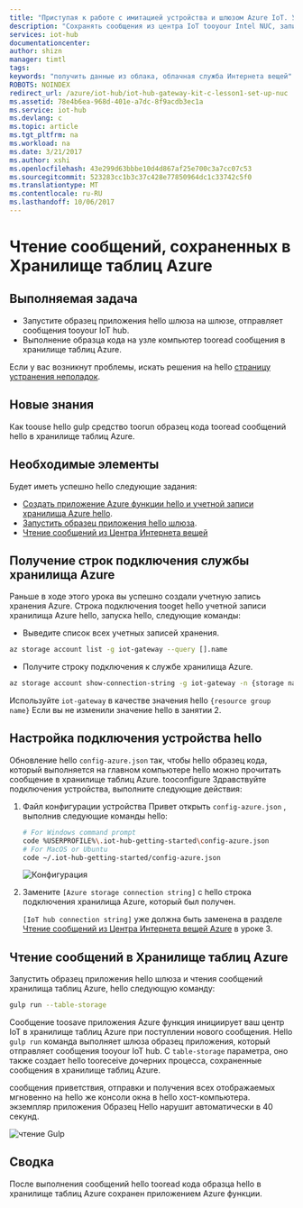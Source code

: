 ```yaml
---
title: "Приступая к работе с имитацией устройства и шлюзом Azure IoT. Урок 4. Хранилище таблиц | Документация Майкрософт"
description: "Сохранять сообщения из центра IoT tooyour Intel NUC, записывать их в хранилище таблиц tooAzure и затем прочитать их из облака hello."
services: iot-hub
documentationcenter: 
author: shizn
manager: timtl
tags: 
keywords: "получить данные из облака, облачная служба Интернета вещей"
ROBOTS: NOINDEX
redirect_url: /azure/iot-hub/iot-hub-gateway-kit-c-lesson1-set-up-nuc
ms.assetid: 78e4b6ea-968d-401e-a7dc-8f9acdb3ec1a
ms.service: iot-hub
ms.devlang: c
ms.topic: article
ms.tgt_pltfrm: na
ms.workload: na
ms.date: 3/21/2017
ms.author: xshi
ms.openlocfilehash: 43e299d63bbbe10d4d867af25e700c3a7cc07c53
ms.sourcegitcommit: 523283cc1b3c37c428e77850964dc1c33742c5f0
ms.translationtype: MT
ms.contentlocale: ru-RU
ms.lasthandoff: 10/06/2017
---
```

# <a name="read-messages-persisted-in-azure-table-storage"></a>Чтение сообщений, сохраненных в Хранилище таблиц Azure

## <a name="what-you-will-do"></a>Выполняемая задача

- Запустите образец приложения hello шлюза на шлюзе, отправляет сообщения tooyour IoT hub.
- Выполнение образца кода на узле компьютер tooread сообщения в хранилище таблиц Azure.

Если у вас возникнут проблемы, искать решения на hello [страницу устранения неполадок](iot-hub-gateway-kit-c-sim-troubleshooting.md).

## <a name="what-you-will-learn"></a>Новые знания

Как toouse hello gulp средство toorun образец кода tooread сообщений hello в хранилище таблиц Azure.

## <a name="what-you-need"></a>Необходимые элементы

Будет иметь успешно hello следующие задания:

- [Создать приложение Azure функции hello и учетной записи хранилища Azure hello](iot-hub-gateway-kit-c-sim-lesson4-deploy-resource-manager-template.md).
- [Запустить образец приложения hello шлюза](iot-hub-gateway-kit-c-sim-lesson3-configure-simulated-device-app.md).
- [Чтение сообщений из Центра Интернета вещей](iot-hub-gateway-kit-c-sim-lesson3-read-messages-from-hub.md)

## <a name="get-your-azure-storage-connection-strings"></a>Получение строк подключения службы хранилища Azure

Раньше в ходе этого урока вы успешно создали учетную запись хранения Azure. Строка подключения tooget hello учетной записи хранилища Azure hello, запуска hello, следующие команды:

* Выведите список всех учетных записей хранения.

```bash
az storage account list -g iot-gateway --query [].name
```

* Получите строку подключения к службе хранилища Azure.

```bash
az storage account show-connection-string -g iot-gateway -n {storage name}
```

Используйте `iot-gateway` в качестве значения hello `{resource group name}` Если вы не изменили значение hello в занятии 2.

## <a name="configure-hello-device-connection"></a>Настройка подключения устройства hello

Обновление hello `config-azure.json` так, чтобы hello образец кода, который выполняется на главном компьютере hello можно прочитать сообщение в хранилище таблиц Azure. tooconfigure Здравствуйте подключения устройства, выполните следующие действия:

1. Файл конфигурации устройства Привет открыть `config-azure.json` , выполнив следующие команды hello:

   ```bash
   # For Windows command prompt
   code %USERPROFILE%\.iot-hub-getting-started\config-azure.json
   # For MacOS or Ubuntu
   code ~/.iot-hub-getting-started/config-azure.json
   ```

   ![Конфигурация](media/iot-hub-gateway-kit-lessons/lesson4/config_azure.png)

2. Замените `[Azure storage connection string]` с hello строка подключения хранилища Azure, который был получен.

   `[IoT hub connection string]` уже должна быть заменена в разделе [Чтение сообщений из Центра Интернета вещей Azure](iot-hub-gateway-kit-c-sim-lesson3-read-messages-from-hub.md) в уроке 3.

## <a name="read-messages-in-your-azure-table-storage"></a>Чтение сообщений в Хранилище таблиц Azure

Запустить образец приложения hello шлюза и чтения сообщений хранилища таблиц Azure, hello следующую команду:

```bash
gulp run --table-storage
```

Сообщение toosave приложения Azure функция инициирует ваш центр IoT в хранилище таблиц Azure при поступлении нового сообщения.
Hello `gulp run` команда выполняет шлюза образец приложения, который отправляет сообщения tooyour IoT hub. С `table-storage` параметра, оно также создает hello tooreceive дочерних процесса, сохраненные сообщения в хранилище таблиц Azure.

сообщения приветствия, отправки и получения всех отображаемых мгновенно на hello же консоли окна в hello хост-компьютера. экземпляр приложения Образец Hello нарушит автоматически в 40 секунд.

   ![чтение Gulp](media/iot-hub-gateway-kit-lessons/lesson4/gulp_run_read_table_simudev.png)


## <a name="summary"></a>Сводка

После выполнения сообщений hello tooread кода образца hello в хранилище таблиц Azure сохранен приложением Azure функции.
